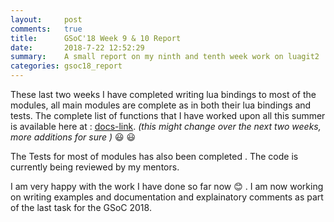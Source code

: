 ```yaml
---
layout:     post
comments:   true
title:      GSoC'18 Week 9 & 10 Report
date:       2018-7-22 12:52:29
summary:    A small report on my ninth and tenth week work on luagit2  
categories: gsoc18_report
---
```


These last two weeks I have completed writing lua bindings to most of the modules, all main modules are 
complete as in both their lua bindings and tests. The complete list of 
functions that I have worked upon all this summer is available here at : 
[docs-link](https://docs.google.com/document/d/1UxPh6gXlJzzQ1XyftjqV7B3cpYoQV-mAvp9nZFj_Etw/edit?usp=sharing). _(this 
might change over the next two weeks, more additions for sure )_ :smiley: :smiley:

The Tests for most of modules has also been completed . The code is currently being reviewed by my 
mentors.

I am very happy with the work I have done so far now :blush: . I am now working on writing examples and 
documentation and explainatory comments as part of the last task for the GSoC 2018.

